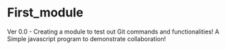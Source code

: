 # First_module
Ver 0.0 - Creating a module to test out Git commands and functionalities! A Simple javascript program to demonstrate collaboration!
